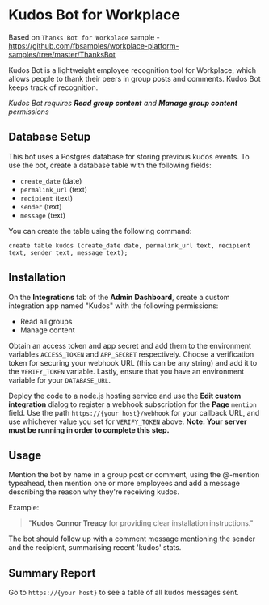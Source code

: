 # Kudos Bot for Workplace

Based on `Thanks Bot for Workplace` sample - https://github.com/fbsamples/workplace-platform-samples/tree/master/ThanksBot

Kudos Bot is a lightweight employee recognition tool for Workplace, which allows people to thank their peers in group posts and comments. Kudos Bot keeps track of recognition.

*Kudos Bot requires **Read group content** and **Manage group content** permissions*

## Database Setup

This bot uses a Postgres database for storing previous kudos events. To use the bot, create a database table with the following fields:

* `create_date` (date)
* `permalink_url` (text)
* `recipient` (text)
* `sender` (text)
* `message` (text)

You can create the table using the following command:

```
create table kudos (create_date date, permalink_url text, recipient text, sender text, message text);
```

## Installation

On the **Integrations** tab of the **Admin Dashboard**, create a custom integration app named "Kudos" with the following permissions:

* Read all groups
* Manage content

Obtain an access token and app secret and add them to the environment variables `ACCESS_TOKEN` and `APP_SECRET` respectively. Choose a verification token for securing your webhook URL (this can be any string) and add it to the `VERIFY_TOKEN` variable. Lastly, ensure that you have an environment variable for your `DATABASE_URL`.

Deploy the code to a node.js hosting service and use the **Edit custom integration** dialog to register a webhook subscription for the **Page** `mention` field. Use the path `https://{your host}/webhook` for your callback URL, and use whichever value you set for `VERIFY_TOKEN` above. **Note: Your server must be running in order to complete this step.**

## Usage

Mention the bot by name in a group post or comment, using the @-mention typeahead, then mention one or more employees and add a message describing the reason why they're receiving kudos. 

Example: 

> "**Kudos** **Connor Treacy** for providing clear installation instructions."

The bot should follow up with a comment message mentioning the sender and the recipient, summarising recent 'kudos' stats.

## Summary Report

Go to `https://{your host}` to see a table of all kudos messages sent. 
